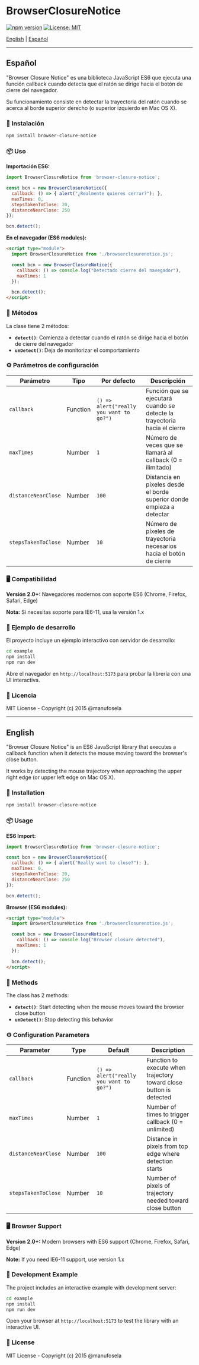 # BrowserClosureNotice

[![npm version](https://img.shields.io/npm/v/browser-closure-notice.svg)](https://www.npmjs.com/package/browser-closure-notice)
[![License: MIT](https://img.shields.io/badge/License-MIT-blue.svg)](https://opensource.org/licenses/MIT)

[English](#english) | [Español](#español)

---

## Español

"Browser Closure Notice" es una biblioteca JavaScript ES6 que ejecuta una función callback cuando detecta que el ratón se dirige hacia el botón de cierre del navegador.

Su funcionamiento consiste en detectar la trayectoria del ratón cuando se acerca al borde superior derecho (o superior izquierdo en Mac OS X).

### 🚀 Instalación

```bash
npm install browser-closure-notice
```

### 📦 Uso

**Importación ES6:**

```javascript
import BrowserClosureNotice from 'browser-closure-notice';

const bcn = new BrowserClosureNotice({
  callback: () => { alert("¿Realmente quieres cerrar?"); },
  maxTimes: 0,
  stepsTakenToClose: 20,
  distanceNearClose: 250
});

bcn.detect();
```

**En el navegador (ES6 modules):**

```html
<script type="module">
  import BrowserClosureNotice from './browserclosurenotice.js';

  const bcn = new BrowserClosureNotice({
    callback: () => console.log("Detectado cierre del navegador"),
    maxTimes: 1
  });

  bcn.detect();
</script>
```

### 🎯 Métodos

La clase tiene 2 métodos:

- **`detect()`**: Comienza a detectar cuando el ratón se dirige hacia el botón de cierre del navegador
- **`unDetect()`**: Deja de monitorizar el comportamiento

### ⚙️ Parámetros de configuración

| Parámetro | Tipo | Por defecto | Descripción |
|-----------|------|-------------|-------------|
| `callback` | Function | `() => alert("really you want to go?")` | Función que se ejecutará cuando se detecte la trayectoria hacia el cierre |
| `maxTimes` | Number | `1` | Número de veces que se llamará al callback (0 = ilimitado) |
| `distanceNearClose` | Number | `100` | Distancia en píxeles desde el borde superior donde empieza a detectar |
| `stepsTakenToClose` | Number | `10` | Número de píxeles de trayectoria necesarios hacia el botón de cierre |

### 🖥️ Compatibilidad

**Versión 2.0+:** Navegadores modernos con soporte ES6 (Chrome, Firefox, Safari, Edge)

**Nota:** Si necesitas soporte para IE6-11, usa la versión 1.x

### 🧪 Ejemplo de desarrollo

El proyecto incluye un ejemplo interactivo con servidor de desarrollo:

```bash
cd example
npm install
npm run dev
```

Abre el navegador en `http://localhost:5173` para probar la librería con una UI interactiva.

### 📄 Licencia

MIT License - Copyright (c) 2015 @manufosela

---

## English

"Browser Closure Notice" is an ES6 JavaScript library that executes a callback function when it detects the mouse moving toward the browser's close button.

It works by detecting the mouse trajectory when approaching the upper right edge (or upper left edge on Mac OS X).

### 🚀 Installation

```bash
npm install browser-closure-notice
```

### 📦 Usage

**ES6 Import:**

```javascript
import BrowserClosureNotice from 'browser-closure-notice';

const bcn = new BrowserClosureNotice({
  callback: () => { alert("Really want to close?"); },
  maxTimes: 0,
  stepsTakenToClose: 20,
  distanceNearClose: 250
});

bcn.detect();
```

**Browser (ES6 modules):**

```html
<script type="module">
  import BrowserClosureNotice from './browserclosurenotice.js';

  const bcn = new BrowserClosureNotice({
    callback: () => console.log("Browser closure detected"),
    maxTimes: 1
  });

  bcn.detect();
</script>
```

### 🎯 Methods

The class has 2 methods:

- **`detect()`**: Start detecting when the mouse moves toward the browser close button
- **`unDetect()`**: Stop detecting this behavior

### ⚙️ Configuration Parameters

| Parameter | Type | Default | Description |
|-----------|------|---------|-------------|
| `callback` | Function | `() => alert("really you want to go?")` | Function to execute when trajectory toward close button is detected |
| `maxTimes` | Number | `1` | Number of times to trigger callback (0 = unlimited) |
| `distanceNearClose` | Number | `100` | Distance in pixels from top edge where detection starts |
| `stepsTakenToClose` | Number | `10` | Number of pixels of trajectory needed toward close button |

### 🖥️ Browser Support

**Version 2.0+:** Modern browsers with ES6 support (Chrome, Firefox, Safari, Edge)

**Note:** If you need IE6-11 support, use version 1.x

### 🧪 Development Example

The project includes an interactive example with development server:

```bash
cd example
npm install
npm run dev
```

Open your browser at `http://localhost:5173` to test the library with an interactive UI.

### 📄 License

MIT License - Copyright (c) 2015 @manufosela
